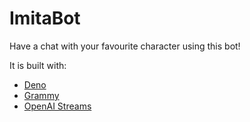 # ImitaBot

Have a chat with your favourite character using this bot!

It is built with:

- [Deno](https://deno.com/runtime)
- [Grammy](https://grammy.dev/)
- [OpenAI Streams](https://github.com/SpellcraftAI/openai-streams)
